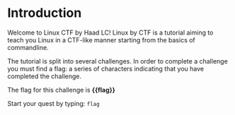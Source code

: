 # Introduction

Welcome to Linux CTF by Haad LC!
Linux by CTF is a tutorial aiming to teach you Linux in a CTF-like manner starting from the
basics of commandline.

The tutorial is split into several challenges. In order to complete a challenge you must find a flag: a series of characters indicating that you have completed the challenge.

The flag for this challenge is **{{flag}}**

Start your quest by typing:
`flag`



